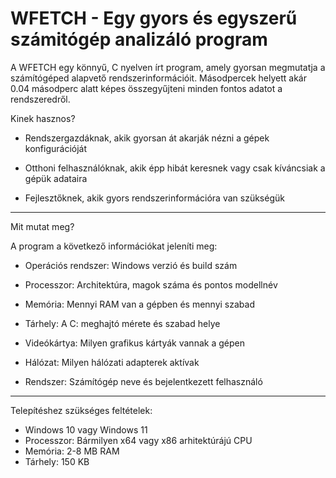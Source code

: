 # WFETCH - Egy gyors és egyszerű számitógép analizáló program

A WFETCH egy könnyű, C nyelven írt program, amely gyorsan megmutatja a számítógéped alapvető rendszerinformációit. Másodpercek helyett akár 0.04 másodperc alatt képes összegyűjteni minden fontos adatot a rendszeredről.

Kinek hasznos?

- Rendszergazdáknak, akik gyorsan át akarják nézni a gépek konfigurációját

- Otthoni felhasználóknak, akik épp hibát keresnek vagy csak kíváncsiak a gépük adataira

- Fejlesztőknek, akik gyors rendszerinformációra van szükségük

------------------------------------------

Mit mutat meg?

A program a következő információkat jeleníti meg:

- Operációs rendszer: Windows verzió és build szám

- Processzor: Architektúra, magok száma és pontos modellnév

- Memória: Mennyi RAM van a gépben és mennyi szabad

- Tárhely: A C: meghajtó mérete és szabad helye

- Videókártya: Milyen grafikus kártyák vannak a gépen

- Hálózat: Milyen hálózati adapterek aktívak

- Rendszer: Számítógép neve és bejelentkezett felhasználó

------------------------------------------

Telepítéshez szükséges feltételek:

- Windows 10 vagy Windows 11
- Processzor: Bármilyen x64 vagy x86 arhitektúrájú CPU
- Memória: 2-8 MB RAM
- Tárhely: 150 KB
